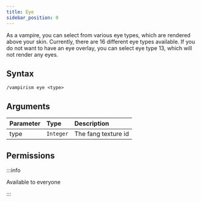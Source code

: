 ```yaml
---
title: Eye
sidebar_position: 0
---
```


As a vampire, you can select from various eye types, which are rendered above your skin. Currently, there are 16 different eye types available. If you do not want to have an eye overlay, you can select eye type 13, which will not render any eyes.

## Syntax

```
/vampirism eye <type>
```

## Arguments

| Parameter | Type      | Description         |
|:----------|:----------|:--------------------|
| type      | `Integer` | The fang texture id |

## Permissions

:::info

Available to everyone

:::